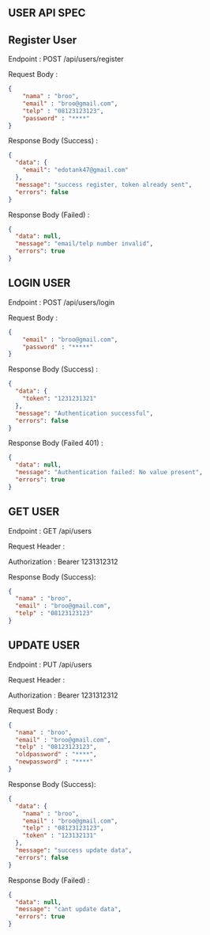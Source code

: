 ## USER API SPEC

## Register User

Endpoint : POST /api/users/register

Request Body :
```json
{
    "nama" : "broo",
    "email" : "broo@gmail.com",
    "telp" : "08123123123",
    "password" : "****"
}
```

Response Body (Success) :
```json
{
  "data": {
    "email": "edotank47@gmail.com"
  },
  "message": "success register, token already sent",
  "errors": false
}
```

Response Body (Failed) : 
```json
{
  "data": null,
  "message": "email/telp number invalid",
  "errors": true
}

```

## LOGIN USER

Endpoint : POST /api/users/login

Request Body :
```json
{
    "email" : "broo@gmail.com",
    "password" : "*****"
}
```

Response Body (Success) : 
```json
{
  "data": {
    "token": "1231231321"
  },
  "message": "Authentication successful",
  "errors": false
}
```

Response Body (Failed 401) :
```json
{
  "data": null,
  "message": "Authentication failed: No value present",
  "errors": true
}
```

## GET USER

Endpoint : GET /api/users

Request Header :

Authorization : Bearer 1231312312

Response Body (Success):
```json
{
  "nama" : "broo",
  "email" : "broo@gmail.com",
  "telp" : "08123123123"
}
```

## UPDATE USER

Endpoint : PUT /api/users

Request Header : 

Authorization : Bearer 1231312312

Request Body :
```json
{
  "nama" : "broo",
  "email" : "broo@gmail.com",
  "telp" : "08123123123",
  "oldpassword" : "****",
  "newpassword" : "****"
}
```
Response Body (Success): 
```json
{
  "data": {
    "nama" : "broo",
    "email" : "broo@gmail.com",
    "telp" : "08123123123",
    "token" : "123132131"
  },
  "message": "success update data",
  "errors": false
}
```

Response Body (Failed) : 
```json
{
  "data": null,
  "message": "cant update data",
  "errors": true
}
```
